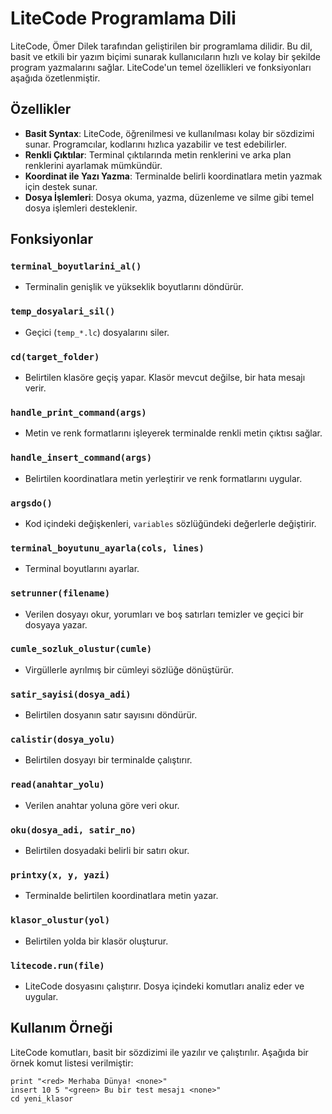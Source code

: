# LiteCode Programlama Dili

LiteCode, Ömer Dilek tarafından geliştirilen bir programlama dilidir. Bu dil, basit ve etkili bir yazım biçimi sunarak kullanıcıların hızlı ve kolay bir şekilde program yazmalarını sağlar. LiteCode'un temel özellikleri ve fonksiyonları aşağıda özetlenmiştir.

## Özellikler

- **Basit Syntax**: LiteCode, öğrenilmesi ve kullanılması kolay bir sözdizimi sunar. Programcılar, kodlarını hızlıca yazabilir ve test edebilirler.
- **Renkli Çıktılar**: Terminal çıktılarında metin renklerini ve arka plan renklerini ayarlamak mümkündür.
- **Koordinat ile Yazı Yazma**: Terminalde belirli koordinatlara metin yazmak için destek sunar.
- **Dosya İşlemleri**: Dosya okuma, yazma, düzenleme ve silme gibi temel dosya işlemleri desteklenir.

## Fonksiyonlar

### `terminal_boyutlarini_al()`
- Terminalin genişlik ve yükseklik boyutlarını döndürür.

### `temp_dosyalari_sil()`
- Geçici (`temp_*.lc`) dosyalarını siler.

### `cd(target_folder)`
- Belirtilen klasöre geçiş yapar. Klasör mevcut değilse, bir hata mesajı verir.

### `handle_print_command(args)`
- Metin ve renk formatlarını işleyerek terminalde renkli metin çıktısı sağlar.

### `handle_insert_command(args)`
- Belirtilen koordinatlara metin yerleştirir ve renk formatlarını uygular.

### `argsdo()`
- Kod içindeki değişkenleri, `variables` sözlüğündeki değerlerle değiştirir.

### `terminal_boyutunu_ayarla(cols, lines)`
- Terminal boyutlarını ayarlar.

### `setrunner(filename)`
- Verilen dosyayı okur, yorumları ve boş satırları temizler ve geçici bir dosyaya yazar.

### `cumle_sozluk_olustur(cumle)`
- Virgüllerle ayrılmış bir cümleyi sözlüğe dönüştürür.

### `satir_sayisi(dosya_adi)`
- Belirtilen dosyanın satır sayısını döndürür.

### `calistir(dosya_yolu)`
- Belirtilen dosyayı bir terminalde çalıştırır.

### `read(anahtar_yolu)`
- Verilen anahtar yoluna göre veri okur.

### `oku(dosya_adi, satir_no)`
- Belirtilen dosyadaki belirli bir satırı okur.

### `printxy(x, y, yazi)`
- Terminalde belirtilen koordinatlara metin yazar.

### `klasor_olustur(yol)`
- Belirtilen yolda bir klasör oluşturur.

### `litecode.run(file)`
- LiteCode dosyasını çalıştırır. Dosya içindeki komutları analiz eder ve uygular.

## Kullanım Örneği

LiteCode komutları, basit bir sözdizimi ile yazılır ve çalıştırılır. Aşağıda bir örnek komut listesi verilmiştir:

```litecode
print "<red> Merhaba Dünya! <none>"
insert 10 5 "<green> Bu bir test mesajı <none>"
cd yeni_klasor
